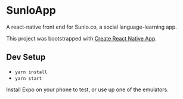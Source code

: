 SunloApp
========

A react-native front end for Sunlo.co, a social language-learning app.

This project was bootstrapped with [Create React Native App](https://github.com/react-community/create-react-native-app).

Dev Setup
---------

* `yarn install`
* `yarn start`

Install Expo on your phone to test, or use up one of the emulators.
